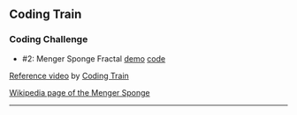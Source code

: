 ## Coding Train

### Coding Challenge
- #2: Menger Sponge Fractal [demo][cc2-demo] [code][cc2-code]

[Reference video][reference] by [Coding Train][coding-train]

[Wikipedia page of the Menger Sponge][wiki]

---

[reference]: https://youtu.be/LG8ZK-rRkXo
[coding-train]: http://codingtra.in
[cc2-demo]: https://mayognaise.github.io/p5-sandbox/code/coding-train/cc2-menger-sponge-fractal
[cc2-code]: https://github.com/mayognaise/p5-sandbox/tree/master/code/coding-train/cc2-menger-sponge-fractal
[wiki]: https://en.wikipedia.org/wiki/Menger_sponge
